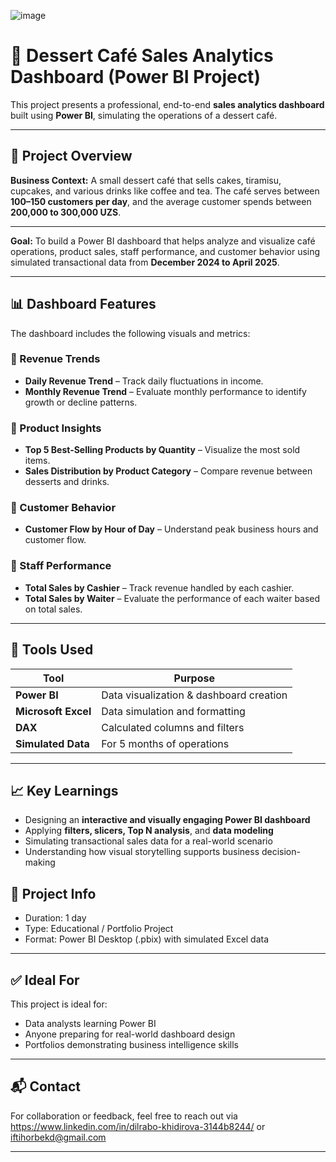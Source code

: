 ![image](https://github.com/user-attachments/assets/f4e875ab-0925-4c5f-a656-15ff9a913cd3)


# 🍰 Dessert Café Sales Analytics Dashboard (Power BI Project)

This project presents a professional, end-to-end **sales analytics dashboard** built using **Power BI**, simulating the operations of a dessert café.

---

## 📌 Project Overview

**Business Context:**
A small dessert café that sells cakes, tiramisu, cupcakes, and various drinks like coffee and tea. The café serves between **100–150 customers per day**, and the average customer spends between **200,000 to 300,000 UZS**.

---

**Goal:**
To build a Power BI dashboard that helps analyze and visualize café operations, product sales, staff performance, and customer behavior using simulated transactional data from **December 2024 to April 2025**.

---

## 📊 Dashboard Features

The dashboard includes the following visuals and metrics:

### 🔹 Revenue Trends
- **Daily Revenue Trend** – Track daily fluctuations in income.
- **Monthly Revenue Trend** – Evaluate monthly performance to identify growth or decline patterns.

### 🔹 Product Insights
- **Top 5 Best-Selling Products by Quantity** – Visualize the most sold items.
- **Sales Distribution by Product Category** – Compare revenue between desserts and drinks.

### 🔹 Customer Behavior
- **Customer Flow by Hour of Day** – Understand peak business hours and customer flow.

### 🔹 Staff Performance
- **Total Sales by Cashier** – Track revenue handled by each cashier.
- **Total Sales by Waiter** – Evaluate the performance of each waiter based on total sales.

---

## 📁 Tools Used

| Tool        | Purpose                     |
|-------------|-----------------------------|
| **Power BI** | Data visualization & dashboard creation |
| **Microsoft Excel** | Data simulation and formatting |
| **DAX**       | Calculated columns and filters |
| **Simulated Data** | For 5 months of operations |

---

## 📈 Key Learnings

- Designing an **interactive and visually engaging Power BI dashboard**
- Applying **filters, slicers, Top N analysis**, and **data modeling**
- Simulating transactional sales data for a real-world scenario
- Understanding how visual storytelling supports business decision-making



## 🔗 Project Info

- Duration: 1 day
- Type: Educational / Portfolio Project
- Format: Power BI Desktop (.pbix) with simulated Excel data

---

## ✅ Ideal For

This project is ideal for:
- Data analysts learning Power BI
- Anyone preparing for real-world dashboard design
- Portfolios demonstrating business intelligence skills

---

## 📬 Contact

For collaboration or feedback, feel free to reach out via https://www.linkedin.com/in/dilrabo-khidirova-3144b8244/ or iftihorbekd@gmail.com

---

